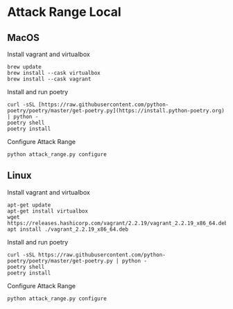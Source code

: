 # Attack Range Local

## MacOS
Install vagrant and virtualbox
````console
brew update
brew install --cask virtualbox
brew install --cask vagrant
````

Install and run poetry
````console
curl -sSL [https://raw.githubusercontent.com/python-poetry/poetry/master/get-poetry.py](https://install.python-poetry.org) | python -
poetry shell
poetry install
````

Configure Attack Range
````console
python attack_range.py configure
````

## Linux
Install vagrant and virtualbox
````console
apt-get update
apt-get install virtualbox
wget https://releases.hashicorp.com/vagrant/2.2.19/vagrant_2.2.19_x86_64.deb
apt install ./vagrant_2.2.19_x86_64.deb
````

Install and run poetry
````console
curl -sSL https://raw.githubusercontent.com/python-poetry/poetry/master/get-poetry.py | python -
poetry shell
poetry install
````

Configure Attack Range
````console
python attack_range.py configure
````
